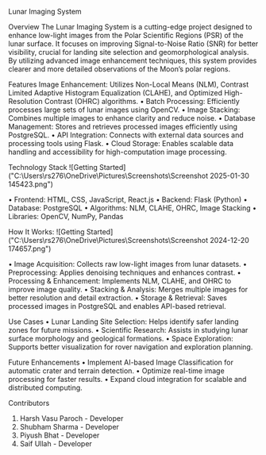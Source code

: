 Lunar Imaging System

Overview
The Lunar Imaging System is a cutting-edge project designed to enhance low-light images from the Polar Scientific Regions (PSR) of the lunar surface. It focuses on improving Signal-to-Noise Ratio (SNR) for better visibility, crucial for landing site selection and geomorphological analysis. By utilizing advanced image enhancement techniques, this system provides clearer and more detailed observations of the Moon’s polar regions.

Features
Image Enhancement: Utilizes Non-Local Means (NLM), Contrast Limited Adaptive Histogram Equalization (CLAHE), and Optimized High-Resolution Contrast (OHRC) algorithms.
•	Batch Processing: Efficiently processes large sets of lunar images using OpenCV.
•	Image Stacking: Combines multiple images to enhance clarity and reduce noise.
•	Database Management: Stores and retrieves processed images efficiently using PostgreSQL.
•	API Integration: Connects with external data sources and processing tools using Flask.
•	Cloud Storage: Enables scalable data handling and accessibility for high-computation image processing.


Technology Stack
![Getting Started]("C:\Users\rs276\OneDrive\Pictures\Screenshots\Screenshot 2025-01-30 145423.png")

•	Frontend: HTML, CSS, JavaScript, React.js
•	Backend: Flask (Python)
•	Database: PostgreSQL
•	Algorithms: NLM, CLAHE, OHRC, Image Stacking
•	Libraries: OpenCV, NumPy, Pandas

How It Works:
![Getting Started]("C:\Users\rs276\OneDrive\Pictures\Screenshots\Screenshot 2024-12-20 174657.png")
 
•	Image Acquisition: Collects raw low-light images from lunar datasets.
•	Preprocessing: Applies denoising techniques and enhances contrast.
•	Processing & Enhancement: Implements NLM, CLAHE, and OHRC to improve image quality.
•	Stacking & Analysis: Merges multiple images for better resolution and detail extraction.
•	Storage & Retrieval: Saves processed images in PostgreSQL and enables API-based retrieval.

Use Cases
•	Lunar Landing Site Selection: Helps identify safer landing zones for future missions.
•	Scientific Research: Assists in studying lunar surface morphology and geological formations.
•	Space Exploration: Supports better visualization for rover navigation and exploration planning.


Future Enhancements
•	Implement AI-based Image Classification for automatic crater and terrain detection.
•	Optimize real-time image processing for faster results.
•	Expand cloud integration for scalable and distributed computing.
 

Contributors
1.	Harsh Vasu Paroch - Developer
2.	Shubham Sharma - Developer
3.	Piyush Bhat - Developer
4.	Saif Ullah - Developer
